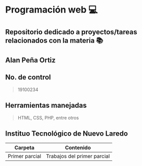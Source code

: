 
# Programación web :computer:

## Repositorio dedicado a proyectos/tareas relacionados con la materia :books:

## Alan Peña Ortiz

## No. de control
> 19100234 

## Herramientas manejadas
> HTML, CSS, PHP, entre otros


## Instituo Tecnológico de Nuevo Laredo

| Carpeta | Contenido |
| ------- | --------- |
| Primer parcial | Trabajos del primer parcial |



